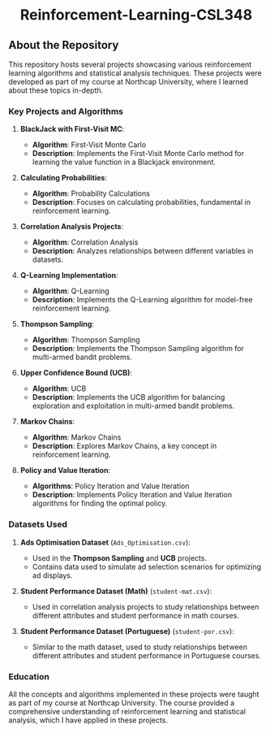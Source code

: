 <div align = "center">
    <h1>Reinforcement-Learning-CSL348</h1>
</div>

## About the Repository

This repository hosts several projects showcasing various reinforcement learning algorithms and statistical analysis techniques. These projects were developed as part of my course at Northcap University, where I learned about these topics in-depth.

### Key Projects and Algorithms

1. **BlackJack with First-Visit MC**:

   - **Algorithm**: First-Visit Monte Carlo
   - **Description**: Implements the First-Visit Monte Carlo method for learning the value function in a Blackjack environment.

2. **Calculating Probabilities**:

   - **Algorithm**: Probability Calculations
   - **Description**: Focuses on calculating probabilities, fundamental in reinforcement learning.

3. **Correlation Analysis Projects**:

   - **Algorithm**: Correlation Analysis
   - **Description**: Analyzes relationships between different variables in datasets.

4. **Q-Learning Implementation**:

   - **Algorithm**: Q-Learning
   - **Description**: Implements the Q-Learning algorithm for model-free reinforcement learning.

5. **Thompson Sampling**:

   - **Algorithm**: Thompson Sampling
   - **Description**: Implements the Thompson Sampling algorithm for multi-armed bandit problems.

6. **Upper Confidence Bound (UCB)**:

   - **Algorithm**: UCB
   - **Description**: Implements the UCB algorithm for balancing exploration and exploitation in multi-armed bandit problems.

7. **Markov Chains**:

   - **Algorithm**: Markov Chains
   - **Description**: Explores Markov Chains, a key concept in reinforcement learning.

8. **Policy and Value Iteration**:
   - **Algorithms**: Policy Iteration and Value Iteration
   - **Description**: Implements Policy Iteration and Value Iteration algorithms for finding the optimal policy.

### Datasets Used

1. **Ads Optimisation Dataset** (`Ads_Optimisation.csv`):

   - Used in the **Thompson Sampling** and **UCB** projects.
   - Contains data used to simulate ad selection scenarios for optimizing ad displays.

2. **Student Performance Dataset (Math)** (`student-mat.csv`):

   - Used in correlation analysis projects to study relationships between different attributes and student performance in math courses.

3. **Student Performance Dataset (Portuguese)** (`student-por.csv`):
   - Similar to the math dataset, used to study relationships between different attributes and student performance in Portuguese courses.

### Education

All the concepts and algorithms implemented in these projects were taught as part of my course at Northcap University. The course provided a comprehensive understanding of reinforcement learning and statistical analysis, which I have applied in these projects.
